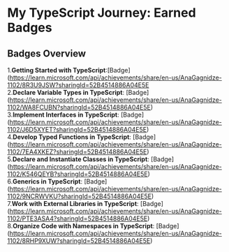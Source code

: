 # My TypeScript Journey: Earned Badges 
## Badges Overview<br>
1.**Getting Started with TypeScript**:[Badge] (https://learn.microsoft.com/api/achievements/share/en-us/AnaGagnidze-1102/8R3U9JSW?sharingId=52B4514886A04E5E<br>
2.**Declare Variable Types in TypeScript**: [Badge] (https://learn.microsoft.com/api/achievements/share/en-us/AnaGagnidze-1102/WA8FCUBN?sharingId=52B4514886A04E5E)<br>
3.**Implement Interfaces in TypeScript**: [Badge] (https://learn.microsoft.com/api/achievements/share/en-us/AnaGagnidze-1102/J6D5XYET?sharingId=52B4514886A04E5E)<br>
4.**Develop Typed Functions in TypeScript**: [Badge] (https://learn.microsoft.com/api/achievements/share/en-us/AnaGagnidze-1102/7EA4XKEZ?sharingId=52B4514886A04E5E)<br>
5.**Declare and Instantiate Classes in TypeScript**: [Badge] (https://learn.microsoft.com/api/achievements/share/en-us/AnaGagnidze-1102/K546QEYB?sharingId=52B4514886A04E5E)<br>
6.**Generics in TypeScript**: [Badge] (https://learn.microsoft.com/api/achievements/share/en-us/AnaGagnidze-1102/9NCRWVKU?sharingId=52B4514886A04E5E)<br>
7.**Work with External Libraries in TypeScript**: [Badge] (https://learn.microsoft.com/api/achievements/share/en-us/AnaGagnidze-1102/PTE3ASA4?sharingId=52B4514886A04E5E)<br>
8.**Organize Code with Namespaces in TypeScript**: [Badge] (https://learn.microsoft.com/api/achievements/share/en-us/AnaGagnidze-1102/8RHP9XUW?sharingId=52B4514886A04E5E)<br>
